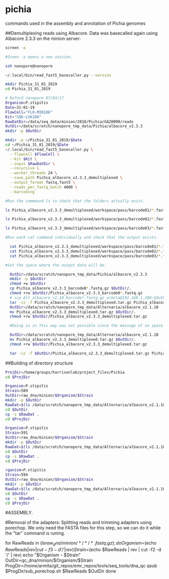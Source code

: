 # pichia
commands used in the assembly and annotation of Pichia genomes

##Demultiplexing reads using Albacore. 
Data was basecalled again using Albacore 2.3.3 on the minion server:


```bash
screen -a  

#Sceen -a opens a new session. 

ssh nanopore@nanopore

~/.local/bin/read_fast5_basecaller.py --version

mkdir Pichia_31_01_2019
cd Pichia_31_01_2019

# Oxford nanopore 07/03/17
Organism=P.stipitis
Date=31-01-19
FlowCell="FLO-MIN106"
Kit="SQK-LSK108"
RawDatDir=/data/seq_data/minion/2018/Pichia/GA20000/reads
OutDir=/data/scratch/nanopore_tmp_data/Pichia/albacore_v2.3.3
mkdir -p $OutDir

mkdir -p ~/Pichia_31_01_2019/$Date
cd ~/Pichia_31_01_2019/$Date
~/.local/bin/read_fast5_basecaller.py \
  --flowcell $FlowCell \
  --kit $Kit \
  --input $RawDatDir \
  --recursive \
  --worker_threads 24 \
  --save_path Pichia_albacore_v2.3.3_demultiplexed \
  --output_format fastq,fast5 \
  --reads_per_fastq_batch 4000 \
  --barcoding

#Run the commmand ls to check that the folders actually exist. 

ls Pichia_albacore_v2.3.3_demultiplexed/workspace/pass/barcode01/*.fastq |wc -l

ls Pichia_albacore_v2.3.3_demultiplexed/workspace/pass/barcode02/*.fastq |wc -l

ls Pichia_albacore_v2.3.3_demultiplexed/workspace/pass/barcode03/*.fastq |wc -l

#Run each cat command individually and check that the output exists. 

  cat Pichia_albacore_v2.3.3_demultiplexed/workspace/pass/barcode01/*.fastq | gzip -cf > Pichia_albacore_v2.3.3_barcode01.fastq.gz
  cat Pichia_albacore_v2.3.3_demultiplexed/workspace/pass/barcode02/*.fastq | gzip -cf > Pichia_albacore_v2.3.3_barcode02.fastq.gz
  cat Pichia_albacore_v2.3.3_demultiplexed/workspace/pass/barcode03/*.fastq | gzip -cf > Pichia_albacore_v2.3.3_barcode03.fastq.gz

#Set the space where the output data will be. 

  OutDir=/data/scratch/nanopore_tmp_data/Pichia/albacore_v2.3.3
  mkdir -p $OutDir
  chmod +w $OutDir
  cp Pichia_albacore_v2.3.3_barcode0*.fastq.gz $OutDir/.
  chmod +rw $OutDir/Pichia_albacore_v2.3.3_barcode0*.fastq.gz
  # scp Alt_albacore_v2.10_barcode*.fastq.gz armita@192.168.1.200:$OutDir/.
  tar -cz -f Pichia_albacore_v2.3.3_demultiplexed.tar.gz Pichia_albacore_v2.3.3_demultiplexed
  OutDir=/data/scratch/nanopore_tmp_data/Alternaria/albacore_v2.1.10
  mv Pichia_albacore_v2.3.3_demultiplexed.tar.gz $OutDir/.
  chmod +rw $OutDir/Pichia_albacore_v2.3.3_demultiplexed.tar.gz

  #Doing in in this way was not possible since the message of no space left in the device appeared. So we will try another way: First running the OutDir variable and then running the tar command. So:

  OutDir=/data/scratch/nanopore_tmp_data/Alternaria/albacore_v2.1.10
  mv Pichia_albacore_v2.3.3_demultiplexed.tar.gz $OutDir/.
  chmod +rw $OutDir/Pichia_albacore_v2.3.3_demultiplexed.tar.gz

  tar -cz -f $OutDir/Pichia_albacore_v2.3.3_demultiplexed.tar.gz Pichia_albacore_v2.3.3_demultiplexed

```

##Building of directory structure

```bash
ProjDir=/home/groups/harrisonlab/project_files/Pichia
cd $ProjDir

Organism=P.stipitis
Strain=589
OutDir=raw_dna/minion/$Organism/$Strain
mkdir -p $OutDir
RawDat=$(ls /data/scratch/nanopore_tmp_data/Alternaria/albacore_v2.1.10/Alt_albacore_v2.10_barcode02.fastq.gz)
cd $OutDir
cp -s $RawDat .
cd $ProjDir

Organism=P.stipitis
Strain=591
OutDir=raw_dna/minion/$Organism/$Strain
mkdir -p $OutDir
RawDat=$(ls /data/scratch/nanopore_tmp_data/Alternaria/albacore_v2.1.10/Alt_albacore_v2.10_barcode01.fastq.gz)
cd $OutDir
cp -s $RawDat .
cd $ProjDir

rganism=P.stipitis
Strain=594
OutDir=raw_dna/minion/$Organism/$Strain
mkdir -p $OutDir
RawDat=$(ls /data/scratch/nanopore_tmp_data/Alternaria/albacore_v2.1.10/Alt_albacore_v2.10_barcode01.fastq.gz)
cd $OutDir
cp -s $RawDat .
cd $ProjDir

```


#ASSEMBLY.

#Removal of the adapters: Splitting reads and trimming adapters using porechop. We only need the FASTA files for this step, so we can do it while the "tar" command is runing.

for RawReads in $(ls raw_dna/minion/*/*/*.fastq.gz); do
    Organism=$(echo $RawReads| rev | cut -f3 -d '/' | rev)
    Strain=$(echo $RawReads | rev | cut -f2 -d '/' | rev)
    echo "$Organism - $Strain"
    OutDir=qc_dna/minion/$Organism/$Strain
    ProgDir=/home/armita/git_repos/emr_repos/tools/seq_tools/dna_qc
    qsub $ProgDir/sub_porechop.sh $RawReads $OutDir
  done
